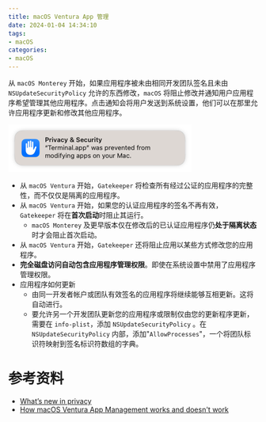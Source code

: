 ```yaml
---
title: macOS Ventura App 管理
date: 2024-01-04 14:34:10
tags:
- macOS
categories:
- macOS
---
```


从 `macOS Monterey` 开始，如果应用程序被未由相同开发团队签名且未由 `NSUpdateSecurityPolicy` 允许的东西修改，`macOS` 将阻止修改并通知用户应用程序希望管理其他应用程序。点击通知会将用户发送到系统设置，他们可以在那里允许应用程序更新和修改其他应用程序。

![appmanager](/images/appmanager.png)

<!--more-->

- 从 `macOS Ventura` 开始，`Gatekeeper` 将检查所有经过公证的应用程序的完整性，而不仅仅是隔离的应用程序。
- 从 `macOS Ventura` 开始，如果您的认证应用程序的签名不再有效，`Gatekeeper` 将在**首次启动**时阻止其运行。
  - `macOS Monterey` 及更早版本仅在修改后的已认证应用程序仍**处于隔离状态**时才会阻止首次启动。
- 从 `macOS Ventura` 开始，`Gatekeeper` 还将阻止应用以某些方式修改您的应用程序。
- **完全磁盘访问自动包含应用程序管理权限**。即使在系统设置中禁用了应用程序管理权限。
- 应用程序如何更新
  - 由同一开发者帐户或团队有效签名的应用程序将继续能够互相更新。这将自动进行。
  - 要允许另一个开发团队更新您的应用程序或限制仅由您的更新程序更新，需要在 `info-plist`，添加 `NSUpdateSecurityPolicy` 。在 `NSUpdateSecurityPolicy` 内部，添加"`AllowProcesses`"，一个将团队标识符映射到签名标识符数组的字典。


# 参考资料

* [What’s new in privacy](https://developer.apple.com/videos/play/wwdc2022/10096/)
* [How macOS Ventura App Management works and doesn't work](https://lapcatsoftware.com/articles/AppManagement.html)
